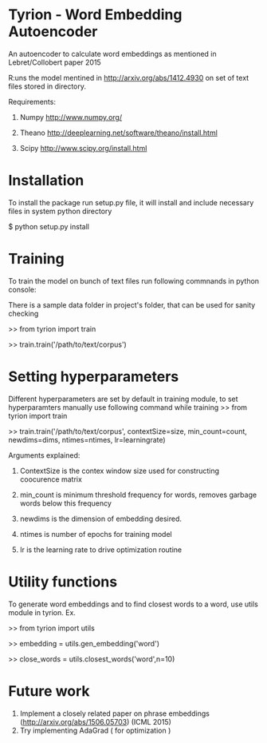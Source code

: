 # Tyrion - Word Embedding Autoencoder

An autoencoder to calculate word embeddings as mentioned in Lebret/Collobert paper 2015

R:uns the model mentined in http://arxiv.org/abs/1412.4930 on set of text files stored in directory.

Requirements:

1. Numpy http://www.numpy.org/

2. Theano http://deeplearning.net/software/theano/install.html

3. Scipy http://www.scipy.org/install.html

# Installation 

To install the package run setup.py file, it will install and include necessary files in system python directory

$ python setup.py install 

# Training

To train the model on bunch of text files run following commnands in python console:

There is a sample data folder in project's folder, that can be used for sanity checking

\>> from tyrion import train

\>> train.train('/path/to/text/corpus')

# Setting hyperparameters

Different hyperparameters are set by default in training module, to set hyperparamters manually use following command while training
\>> from tyrion import train

\>> train.train('/path/to/text/corpus', contextSize=size, min_count=count, newdims=dims, ntimes=ntimes, lr=learningrate)

Arguments explained:

1. ContextSize is the contex window size used for constructing coocurence matrix

2. min_count is minimum threshold frequency for words, removes garbage words below this frequency

3. newdims is the dimension of embedding desired.

4. ntimes is number of epochs for training model

5. lr is the learning rate to drive optimization routine

# Utility functions

To generate word embeddings and to find closest words to a word, use utils module in tyrion. Ex.

\>> from tyrion import utils

\>> embedding = utils.gen_embedding('word')

\>> close_words = utils.closest_words('word',n=10)


# Future work

1. Implement a closely related paper on phrase embeddings (http://arxiv.org/abs/1506.05703) (ICML 2015)
2. Try implementing AdaGrad ( for optimization )

